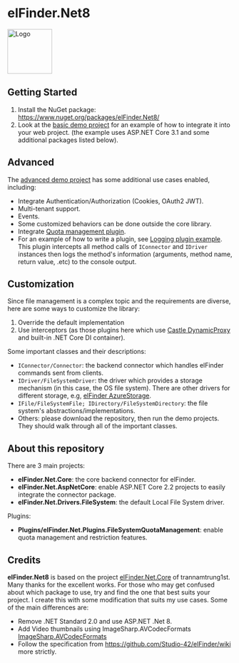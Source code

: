 # elFinder.Net8
<img src="https://raw.githubusercontent.com/trannamtrung1st/elFinder.Net.Core/main/Assets/logo.png" alt="Logo" width="100px" />

## Getting Started
1. Install the NuGet package: https://www.nuget.org/packages/elFinder.Net8/
2. Look at the [basic demo project](https://github.com/mulgaBrian/elFinder.Net8/tree/main/elFinder.Net.Core/Demos/elFinder.Net.Demo31) for an example of how to integrate it into your web project. (the example uses ASP.NET Core 3.1 and some additional packages listed below).

## Advanced
The [advanced demo project]([(https://github.com/mulgaBrian/elFinder.Net8)](https://github.com/mulgaBrian/elFinder.Net8)/tree/main/elFinder.Net.Core/Demos/elFinder.Net.AdvancedDemo) has some additional use cases enabled, including:
- Integrate Authentication/Authorization (Cookies, OAuth2 JWT).
- Multi-tenant support.
- Events.
- Some customized behaviors can be done outside the core library.
- Integrate [Quota management plugin](https://github.com/mulgaBrian/elFinder.Net8/tree/main/elFinder.Net.Core/Plugins/elFinder.Net.Plugins.FileSystemQuotaManagement).
- For an example of how to write a plugin, see [Logging plugin example](https://github.com/mulgaBrian/elFinder.Net8/tree/main/elFinder.Net.Core/Plugins/elFinder.Net.Plugins.LoggingExample). 
This plugin intercepts all method calls of `IConnector` and `IDriver` instances then logs the method's information (arguments, method name, return value, .etc) to the console output.

## Customization
Since file management is a complex topic and the requirements are diverse, here are some ways to customize the library:
1. Override the default implementation
2. Use interceptors (as those plugins here which use [Castle DynamicProxy](http://www.castleproject.org/projects/dynamicproxy/) and built-in .NET Core DI container).

Some important classes and their descriptions:
- `IConnector/Connector`: the backend connector which handles elFinder commands sent from clients.
- `IDriver/FileSystemDriver`: the driver which provides a storage mechanism (in this case, the OS file system). 
There are other drivers for different storage, e.g, [elFinder AzureStorage](https://github.com/fsmirne/elFinder.NetCore.AzureStorage).
- `IFile/FileSystemFile; IDirectory/FileSystemDirectory`: the file system's abstractions/implementations.
- Others: please download the repository, then run the demo projects. They should walk through all of the important classes.

## About this repository  
There are 3 main projects:
- **elFinder.Net.Core**: the core backend connector for elFinder.
- **elFinder.Net.AspNetCore**: enable ASP.NET Core 2.2 projects to easily integrate the connector package.
- **elFinder.Net.Drivers.FileSystem**: the default Local File System driver.

Plugins:
- **Plugins/elFinder.Net.Plugins.FileSystemQuotaManagement**: enable quota management and restriction features.

## Credits
**elFinder.Net8** is based on the project [elFinder.Net.Core](https://github.com/trannamtrung1st/elFinder.Net.Core) of trannamtrung1st. Many thanks for the excellent works.
For those who may get confused about which package to use, try and find the one that best suits your project.
I create this with some modification that suits my use cases. Some of the main differences are:
- Remove .NET Standard 2.0 and use ASP.NET .Net 8.
- Add Video thumbnails using ImageSharp.AVCodecFormats [ImageSharp.AVCodecFormats](https://github.com/hey-red/ImageSharp.AVCodecFormats)
- Follow the specification from https://github.com/Studio-42/elFinder/wiki more strictly.
